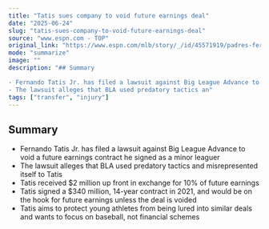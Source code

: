 ```yaml
---
title: "Tatis sues company to void future earnings deal"
date: "2025-06-24"
slug: "tatis-sues-company-to-void-future-earnings-deal"
source: "www.espn.com - TOP"
original_link: "https://www.espn.com/mlb/story/_/id/45571919/padres-fernando-tatis-jr-sues-big-league-advance-void-future-earnings-deal-signed-minor-leaguer"
mode: "summarize"
image: ""
description: "## Summary

- Fernando Tatis Jr. has filed a lawsuit against Big League Advance to void a future earnings contract he signed as a minor leaguer
- The lawsuit alleges that BLA used predatory tactics an"
tags: ["transfer", "injury"]
---
```


## Summary

- Fernando Tatis Jr. has filed a lawsuit against Big League Advance to void a future earnings contract he signed as a minor leaguer
- The lawsuit alleges that BLA used predatory tactics and misrepresented itself to Tatis
- Tatis received $2 million up front in exchange for 10% of future earnings
- Tatis signed a $340 million, 14-year contract in 2021, and would be on the hook for future earnings unless the deal is voided
- Tatis aims to protect young athletes from being lured into similar deals and wants to focus on baseball, not financial schemes